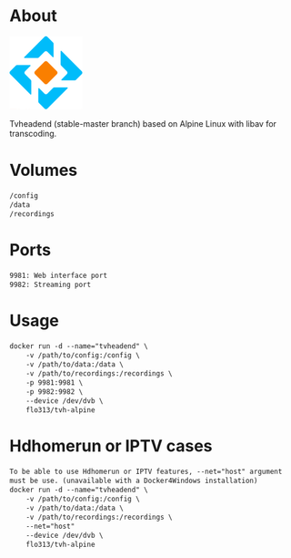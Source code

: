 # About
![Tvheadend](https://github.com/flo313/tvh-alpine/blob/master/logoTvheadend.png)

Tvheadend (stable-master branch) based on Alpine Linux with libav for transcoding.

# Volumes
```
/config
/data
/recordings
 ```
# Ports
```
9981: Web interface port
9982: Streaming port
 ```
 
# Usage
```
docker run -d --name="tvheadend" \
    -v /path/to/config:/config \
    -v /path/to/data:/data \
    -v /path/to/recordings:/recordings \
    -p 9981:9981 \
    -p 9982:9982 \
    --device /dev/dvb \
    flo313/tvh-alpine
```
# Hdhomerun or IPTV cases
```
To be able to use Hdhomerun or IPTV features, --net="host" argument must be use. (unavailable with a Docker4Windows installation)
docker run -d --name="tvheadend" \
    -v /path/to/config:/config \
    -v /path/to/data:/data \
    -v /path/to/recordings:/recordings \
    --net="host"
    --device /dev/dvb \
    flo313/tvh-alpine
```

